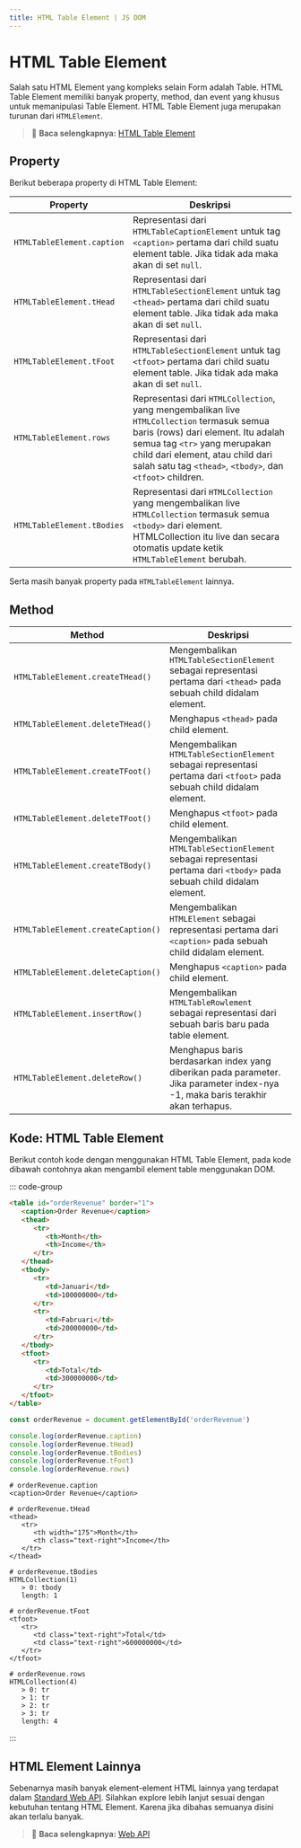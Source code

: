 ```yaml
---
title: HTML Table Element | JS DOM
---
```


# HTML Table Element

Salah satu HTML Element yang kompleks selain Form adalah Table. HTML Table Element memiliki banyak property, method, dan event yang khusus untuk memanipulasi Table Element. HTML Table Element juga merupakan turunan dari `HTMLElement`.

> :memo: **Baca selengkapnya:** [HTML Table Element](https://developer.mozilla.org/en-US/docs/Web/API/HTMLTableElement)

## Property

Berikut beberapa property di HTML Table Element:

| Property | Deskripsi |
| -------- | --------- |
| `HTMLTableElement.caption` | Representasi dari `HTMLTableCaptionElement` untuk tag `<caption>` pertama dari child suatu element table. Jika tidak ada maka akan di set `null`. |
| `HTMLTableElement.tHead` | Representasi dari `HTMLTableSectionElement` untuk tag `<thead>` pertama dari child suatu element table. Jika tidak ada maka akan di set `null`. |
| `HTMLTableElement.tFoot` | Representasi dari `HTMLTableSectionElement` untuk tag `<tfoot>` pertama dari child suatu element table. Jika tidak ada maka akan di set `null`.  |
| `HTMLTableElement.rows` | Representasi dari `HTMLCollection`, yang mengembalikan live `HTMLCollection` termasuk semua baris (rows) dari element. Itu adalah semua tag `<tr>` yang merupakan child dari element, atau child dari salah satu tag `<thead>`, `<tbody>`, dan `<tfoot>` children. |
| `HTMLTableElement.tBodies` | Representasi dari `HTMLCollection` yang mengembalikan live `HTMLCollection` termasuk semua `<tbody>` dari element. HTMLCollection itu live dan secara otomatis update ketik `HTMLTableElement` berubah. |

Serta masih banyak property pada `HTMLTableElement` lainnya.

## Method

| Method | Deskripsi |
| ------ | --------- |
| `HTMLTableElement.createTHead()` | Mengembalikan `HTMLTableSectionElement` sebagai representasi pertama dari `<thead>` pada sebuah child didalam element. |
| `HTMLTableElement.deleteTHead()` | Menghapus `<thead>` pada child element. |
| `HTMLTableElement.createTFoot()` | Mengembalikan `HTMLTableSectionElement` sebagai representasi pertama dari `<tfoot>` pada sebuah child didalam element. |
| `HTMLTableElement.deleteTFoot()` | Menghapus `<tfoot>` pada child element. |
| `HTMLTableElement.createTBody()` | Mengembalikan `HTMLTableSectionElement` sebagai representasi pertama dari `<tbody>` pada sebuah child didalam element. |
| `HTMLTableElement.createCaption()` | Mengembalikan `HTMLElement` sebagai representasi pertama dari `<caption>` pada sebuah child didalam element. |
| `HTMLTableElement.deleteCaption()` | Menghapus `<caption>` pada child element. |
| `HTMLTableElement.insertRow()` | Mengembalikan `HTMLTableRowlement` sebagai representasi dari sebuah baris baru pada table element. |
| `HTMLTableElement.deleteRow()` | Menghapus baris berdasarkan index yang diberikan pada parameter. Jika parameter index-nya -1, maka baris terakhir akan terhapus. |

## Kode: HTML Table Element

Berikut contoh kode dengan menggunakan HTML Table Element, pada kode dibawah contohnya akan mengambil element table menggunakan DOM.

::: code-group
```html [HTML]
<table id="orderRevenue" border="1">
   <caption>Order Revenue</caption>
   <thead>
      <tr>
         <th>Month</th>
         <th>Income</th>
      </tr>
   </thead>
   <tbody>
      <tr>
         <td>Januari</td>
         <td>100000000</td>
      </tr>
      <tr>
         <td>Fabruari</td>
         <td>200000000</td>
      </tr>
   </tbody>
   <tfoot>
      <tr>
         <td>Total</td>
         <td>300000000</td>
      </tr>
   </tfoot>
</table>
```

```js [JavaScript]
const orderRevenue = document.getElementById('orderRevenue')

console.log(orderRevenue.caption)
console.log(orderRevenue.tHead)
console.log(orderRevenue.tBodies)
console.log(orderRevenue.tFoot)
console.log(orderRevenue.rows)
```

``` [Output Console]
# orderRevenue.caption
<caption>Order Revenue</caption>

# orderRevenue.tHead
<thead>
   <tr>
      <th width="175">Month</th>
      <th class="text-right">Income</th>
   </tr>
</thead>

# orderRevenue.tBodies
HTMLCollection(1)
   > 0: tbody
   length: 1

# orderRevenue.tFoot
<tfoot>
   <tr>
      <td class="text-right">Total</td>
      <td class="text-right">600000000</td>
   </tr>
</tfoot>

# orderRevenue.rows
HTMLCollection(4)
   > 0: tr
   > 1: tr
   > 2: tr
   > 3: tr
   length: 4
```
:::

## HTML Element Lainnya

Sebenarnya masih banyak element-element HTML lainnya yang terdapat dalam [Standard Web API](https://developer.mozilla.org/en-US/docs/Web/API). Silahkan explore lebih lanjut sesuai dengan kebutuhan tentang HTML Element. Karena jika dibahas semuanya disini akan terlalu banyak.

> :memo: **Baca selengkapnya:** [Web API](https://developer.mozilla.org/en-US/docs/Web/API#interfaces)